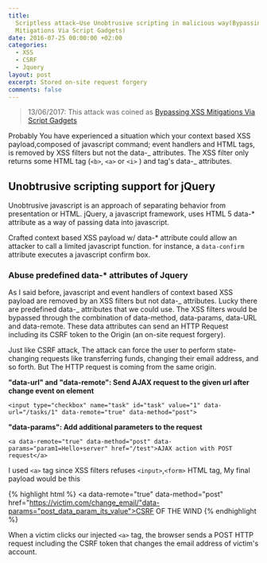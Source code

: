 ```yaml
---
title:
  Scriptless attack—Use Unobtrusive scripting in malicious way(Bypassing XSS
  Mitigations Via Script Gadgets)
date: 2016-07-25 00:00:00 +02:00
categories:
  - XSS
  - CSRF
  - Jquery
layout: post
excerpt: Stored on-site request forgery
comments: false
---
```


> 13/06/2017: This attack was coined as [Bypassing XSS Mitigations Via Script Gadgets](https://www.youtube.com/watch?v=p07acPBi-qw)

Probably You have experienced a situation which your context based XSS payload,composed of javascript command; event handlers and HTML tags, is removed by XSS filters but not the data-_ attributes. The XSS filter only returns some HTML tag (`<b>`, `<a>` or `<i>` ) and tag's data-_ attributes.

## Unobtrusive scripting support for jQuery

Unobtrusive javascript is an approach of separating behavior from presentation or HTML. jQuery, a javascript framework, uses HTML 5 data-\* attribute as a way of passing data into javascript.

Crafted context based XSS payload w/ data-\* attribute could allow an attacker to call a limited javascript function. for instance, a `data-confirm` attribute executes a javascript confirm box.

### Abuse predefined data-\* attributes of Jquery

As I said before, javascript and event handlers of context based XSS payload are removed by an XSS filters but not data-_ attributes. Lucky there are predefined data-_ attributes that we could use.
The XSS filters would be bypassed through the combination of data-method, data-params, data-URL and data-remote. These data attributes can send an HTTP Request including its CSRF token to the Origin (an on-site request forgery).

Just like CSRF attack, The attack can force the user to perform state-changing requests like transferring funds, changing their email address, and so forth. But The HTTP request is coming from the same origin.

**"data-url" and "data-remote": Send AJAX request to the given url after change event on element**

```
<input type="checkbox" name="task" id="task" value="1" data-url="/tasks/1" data-remote="true" data-method="post">

```

**"data-params": Add additional parameters to the request**

```
<a data-remote="true" data-method="post" data-params="param1=Hello+server" href="/test">AJAX action with POST request</a>
```

I used `<a>` tag since XSS filters refuses `<input>`,`<form>` HTML tag, My final payload would be this

{% highlight html %}
<a data-remote="true" data-method="post" href="https://victim.com/change_email/"data-params="post_data_param_its_value">CSRF OF THE WIND</a>
{% endhighlight %}

When a victim clicks our injected `<a>` tag, the browser sends a POST HTTP request including the CSRF token that changes the email address of victim's account.
